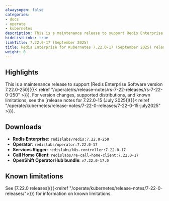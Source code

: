 ```yaml
---
alwaysopen: false
categories:
- docs
- operate
- kubernetes
description: This is a maintenance release to support Redis Enterprise Software version 7.22.0-250.
hideListLinks: true
linkTitle: 7.22.0-17 (September 2025)
title: Redis Enterprise for Kubernetes 7.22.0-17 (September 2025) release notes
weight: 0
---
```


## Highlights

This is a maintenance release to support [Redis Enterprise Software version 7.22.0-250]({{< relref "/operate/rs/release-notes/rs-7-22-releases/rs-7-22-0-250" >}}). For version changes, supported distributions, and known limitations, see the [release notes for 7.22.0-15 (July 2025)]({{< relref "/operate/kubernetes/release-notes/7-22-0-releases/7-22-0-15-july2025" >}}).

## Downloads

- **Redis Enterprise**: `redislabs/redis:7.22.0-250`
- **Operator**: `redislabs/operator:7.22.0-17`
- **Services Rigger**: `redislabs/k8s-controller:7.22.0-17`
- **Call Home Client**: `redislabs/re-call-home-client:7.22.0-17`
- **OpenShift OperatorHub bundle**: `v7.22.0-17.0`

## Known limitations

See [7.22.0 releases]({{<relref "/operate/kubernetes/release-notes/7-22-0-releases/">}}) for information on known limitations.
